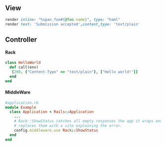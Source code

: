 ## View

```ruby
render inline: "%span.foo#{@foo.name}", type: "haml"
render text: 'Submission accepted',content_type: 'text/plain'
```

## Controller

#### Rack

```ruby
class HelloWorld
  def call(env)
   [200, {"Content-Type" => "text/plain"}, ["Hello world!"]]
  end
end
```

#### MiddleWare

```ruby
#application.rb
module Example
  class Application < Rails::Application
    ...
    # Rack::ShowStatus catches all empty responses the app it wraps and 
    # replaces them with a site explaining the error. 
    config.middleware.use Rack::ShowStatus
  end 
end

```